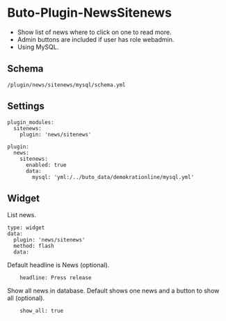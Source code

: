 # Buto-Plugin-NewsSitenews
- Show list of news where to click on one to read more.
- Admin buttons are included if user has role webadmin.
- Using MySQL.


## Schema
```
/plugin/news/sitenews/mysql/schema.yml
```


## Settings
```
plugin_modules:
  sitenews:
    plugin: 'news/sitenews'
```
```
plugin:
  news:
    sitenews:
      enabled: true
      data:
        mysql: 'yml:/../buto_data/demokrationline/mysql.yml'
```

## Widget
List news.
```
type: widget
data:
  plugin: 'news/sitenews'
  method: flash
  data:
```

Default headline is News (optional).
```
    headline: Press release
```
Show all news in database. Default shows one news and a button to show all (optional).
```
    show_all: true
```
